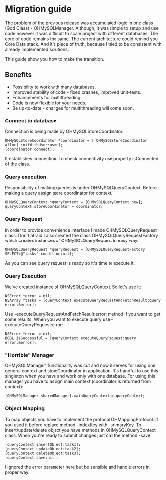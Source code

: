 # Migration guide 
The problem of the previous release was accumulated logic in one class (God Class) - OHMySQLManager. Although, it was simple to setup and use code however it was difficult to scale project with different databases. The core of code remains the same. The current architecture could remind you Core Data stack. And it's piece of truth, because I tried to be consistent with already implemented solutions.

This guide show you how to make the transition.

## Benefits 
* Possibility to work with many databases.
* Improved stability of code - fixed crashes, improved unit-tests.
* Enhancements for multithreading.
* Code is now flexible for your needs.
* Be up-to-date - changes for multithreading will come soon.

### Connect to database 
Connection is being made by OHMySQLStoreCoordinator.

    OHMySQLStoreCoordinator *coordinator = [[OHMySQLStoreCoordinator alloc] initWithUser:user];
    [coordinator connect];
It establishes connection. To check connectivity use property isConnected of the class.

### Query execution
Responsibility of making queries is under OHMySQLQueryContext. Before making a query assign store coordinator for context.

    OHMySQLQueryContext *queryContext = [OHMySQLQueryContext new];
    queryContext.storeCoordinator = coordinator;

### Query Request
In order to provide convenience interface I made OHMySQLQueryRequest class. Don't afraid I also created the class OHMySQLQueryRequestFactory which creates instances of OHMySQLQueryRequest in easy way.

    OHMySQLQueryRequest *queryRequest = [OHMySQLQueryRequestFactory SELECT:@"tasks" condition:nil];
As you can see query request is ready so it's time to execute it.

### Query Execution
We've created instance of OHMySQLQueryContext. So let's use it:

    NSError *error = nil;
    NSArray *tasks = [queryContext executeQueryRequestAndFetchResult:query error:&error];
Use  -executeQueryRequestAndFetchResult:error: method if you want to get some results. When you want to execute query use -executeQueryRequest:error:

    NSError *error = nil;
    BOOL isSuccessful = [queryContext executeQueryRequest:query error:&error];


### "Horrible" Manager
OHMySQLManager' functionality was cut and now it serves for using one general context and storeCoordinator in application. It's handful to use this singleton when you have and work only with one database.
For using this manager you have to assign main context (coordinator is returned from context):

    [OHMySQLManager sharedManager].mainQueryContext = queryContext;


### Object Mapping
To map objects you have to implement the protocol OHMappingProtocol. If you used it before replace method -indexKey with -primaryKey. 
To insert/update/delete object you have methods in OHMySQLQueryContext class. When you're ready to submit changes just call the method -save:

    [queryContext insertObject:task1];
    [queryContext updateObject:task2];
    [queryContext deleteObject:task3];
    [queryContext save:nil];
   
I ignored the error parameter here but be sensible and handle errors in proper way.
